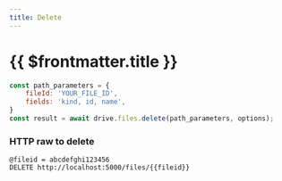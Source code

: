 ```yaml
---
title: Delete
---
```

# {{ $frontmatter.title }}

```js
const path_parameters = {
    fileId: 'YOUR_FILE_ID',
    fields: 'kind, id, name',
}
const result = await drive.files.delete(path_parameters, options);
```

### HTTP raw to delete
```text
@fileid = abcdefghi123456
DELETE http://localhost:5000/files/{{fileid}}
```